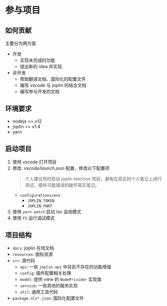 # 参与项目

## 如何贡献

主要分为两方面

- 开发
  - 实现未完成的功能
  - 提出新的 idea 并实现
- 非开发
  - 帮助翻译文档、国际化的配置文件
  - 编写 vscode 与 joplin 的结合文档
  - 编写参与开发的文档

## 环境要求

- nodejs >= v12
- joplin >= v1.4
- yarn

## 启动项目

1. 使用 vscode 打开项目
2. 修改 _.vscode/launch.json_ 配置，修改以下配置项
   > 个人建议同时启动 joplin electron 项目，避免在真实的个人笔记上进行测试，插件可能错误的破坏真实笔记。
   - `configurations/env`
     - `JOPLIN_TOKEN`
     - `JOPLIN_PORT`
3. 使用 `yarn watch` 启动 tsc 监视模式
4. 使用 `F5` 运行调试模式

## 项目结构

- `docs`: joplin 在线文档
- `resources`: 图标资源
- `src`: 源代码
  - `api`: 一些 `joplin-api` 中目前不存在的功能增强
  - `config`: 插件配置相关处理
  - `model`: 提供 view 的 `NodePrivider` 实现类
  - `service`: 一些其他的服务实现
  - `util`: 通用工具代码
- `package.nls*.json`: 国际化配置文件
